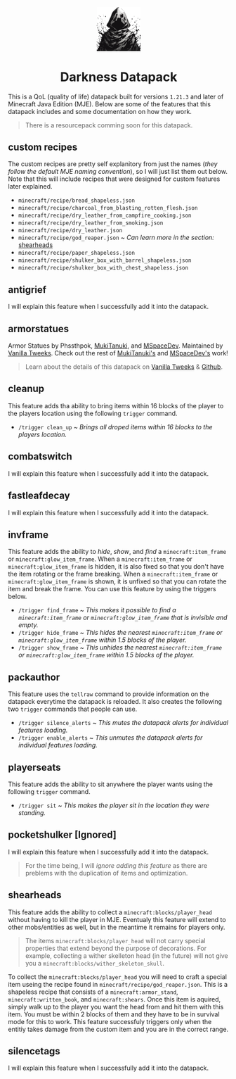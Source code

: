 <p align="center">
    <img width="100" src="https://github.com/amcocan/darkness_datapack/blob/main/pack.png" alt="Darkness Datapack Logo">
</p>

<h1 align="center">Darkness Datapack</h1>

This is a QoL (quality of life) datapack built for versions `1.21.3` and later of Minecraft Java Edition (MJE). Below are some of the features that this datapack includes and some documentation on how they work.
> There is a resourcepack comming soon for this datapack.

## custom recipes
The custom recipes are pretty self explanitory from just the names (_they follow the default MJE naming convention_), so I will just list them out below. Note that this will include recipes that were designed for custom features later explained.
- `minecraft/recipe/bread_shapeless.json`
- `minecraft/recipe/charcoal_from_blasting_rotten_flesh.json`
- `minecraft/recipe/dry_leather_from_campfire_cooking.json`
- `minecraft/recipe/dry_leather_from_smoking.json`
- `minecraft/recipe/dry_leather.json`
- `minecraft/recipe/god_reaper.json` ~ _Can learn more in the section:_ [shearheads](#shearheads)
- `minecraft/recipe/paper_shapeless.json`
- `minecraft/recipe/shulker_box_with_barrel_shapeless.json`
- `minecraft/recipe/shulker_box_with_chest_shapeless.json`

## antigrief
I will explain this feature when I successfully add it into the datapack.
<!-- Creepers / Endermen / Ghasts / Withers - Selective Griefing Removal -->

## armorstatues
Armor Statues by Phssthpok, [MukiTanuki](https://twitter.com/mukitanuki), and [MSpaceDev](https://github.com/MSpaceDev). Maintained by [Vanilla Tweeks](https://vanillatweaks.net/about/). Check out the rest of [MukiTanuki's](https://github.com/MukiTanuki) and [MSpaceDev's](https://github.com/MSpaceDev) work!
> Learn about the details of this datapack on [Vanilla Tweeks](https://vanillatweaks.net/picker/datapacks/) & [Github](https://github.com/MukiTanuki/armor-statues#).
<!-- Might remove some of the features in this datapack. -->

## cleanup
This feature adds tha ability to bring items within 16 blocks of the player to the players location using the following `trigger` command.
- `/trigger clean_up` ~ _Brings all droped items within 16 blocks to the players location._

## combatswitch
I will explain this feature when I successfully add it into the datapack.
<!-- A way to toggle pvp. -->

## fastleafdecay
I will explain this feature when I successfully add it into the datapack.
<!-- Adds fast leaf decay for all trees. -->

## invframe
This feature adds the ability to _hide_, _show_, and _find_ a `minecraft:item_frame` or `minecraft:glow_item_frame`. When a `minecraft:item_frame` or `minecraft:glow_item_frame` is hidden, it is also fixed so that you don't have the item rotating or the frame breaking. When a `minecraft:item_frame` or `minecraft:glow_item_frame` is shown, it is unfixed so that you can rotate the item and break the frame. You can use this feature by using the triggers below.
- `/trigger find_frame` ~ _This makes it possible to find a `minecraft:item_frame` or `minecraft:glow_item_frame` that is invisible and empty._
- `/trigger hide_frame` ~ _This hides the nearest `minecraft:item_frame` or `minecraft:glow_item_frame` within 1.5 blocks of the player._
- `/trigger show_frame` ~ _This unhides the nearest `minecraft:item_frame` or `minecraft:glow_item_frame` within 1.5 blocks of the player._

## packauthor
This feature uses the `tellraw` command to provide information on the datapack everytime the datapack is reloaded. It also creates the following two `trigger` commands that people can use.
- `/trigger silence_alerts` ~ _This mutes the datapack alerts for individual features loading._
- `/trigger enable_alerts` ~ _This unmutes the datapack alerts for individual features loading._

## playerseats
This feature adds the ability to sit anywhere the player wants using the following `trigger` command.
- `/trigger sit` ~ _This makes the player sit in the location they were standing._

## pocketshulker [Ignored]
I will explain this feature when I successfully add it into the datapack.
> For the time being, I will _ignore adding this feature_ as there are preblems with the duplication of items and optimization.
<!-- Opening shulkers in inventory. -->

## shearheads
This feature adds the ability to collect a `minecraft:blocks/player_head` without having to kill the player in MJE. Eventualy this feature will extend to other mobs/entities as well, but in the meantime it remains for players only.
> The items `minecraft:blocks/player_head` will not carry special properties that extend beyond the purpose of decorations. For example, collecting a wither skelleton head (in the future) will not give you a `minecraft:blocks/wither_skeleton_skull`.

To collect the `minecraft:blocks/player_head` you will need to craft a special item useing the recipe found in `minecraft/recipe/god_reaper.json`. This is a shapeless recipe that consists of a `minecraft:armor_stand`, `minecraft:written_book`, and `minecraft:shears`. Once this item is aquired, simply walk up to the player you want the head from and hit them with this item. You must be within 2 blocks of them and they have to be in survival mode for this to work. This feature successfuly triggers only when the entitiy takes damage from the custom item and you are in the correct range.

## silencetags
I will explain this feature when I successfully add it into the datapack.
<!-- Add name tags that silence mobs permanently. -->
